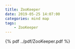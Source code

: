 ```yaml
---
title: ZooKeeper
date: 2019-05-25 14:07:00
categories: mind map
tags:
    - ZooKeeper
---
```


{% pdf ../pdf/ZooKeeper.pdf %}